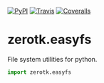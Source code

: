 [![PyPI](https://img.shields.io/pypi/v/zerotk.easyfs.svg?style=flat-square)]()
[![Travis](https://img.shields.io/travis/zerotk/easyfs.svg?style=flat-square)]()
[![Coveralls](https://img.shields.io/coveralls/zerotk/easyfs.svg?style=flat-square)]()

# zerotk.easyfs

File system utilities for python.

```python
import zerotk.easyfs
```
